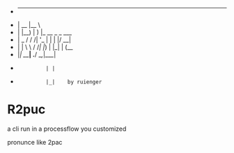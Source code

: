 *   _____  ___                   
*  |  __ \|__ \                  
*  | |__) |  ) |_ __  _   _  ___ 
*  |  _  /  / /| '_ \| | | |/ __|
*  | | \ \ / /_| |_) | |_| | (__ 
*  |_|  \_\____| .__/ \__,_|\___|
*              | |               
*              |_|    by ruienger

# R2puc

a cli run in a processflow you customized

pronunce like 2pac
